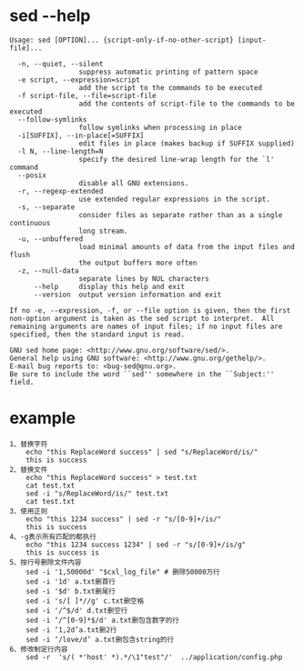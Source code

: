 # sed --help
	Usage: sed [OPTION]... {script-only-if-no-other-script} [input-file]...
	
	  -n, --quiet, --silent
	                 suppress automatic printing of pattern space
	  -e script, --expression=script
	                 add the script to the commands to be executed
	  -f script-file, --file=script-file
	                 add the contents of script-file to the commands to be executed
	  --follow-symlinks
	                 follow symlinks when processing in place
	  -i[SUFFIX], --in-place[=SUFFIX]
	                 edit files in place (makes backup if SUFFIX supplied)
	  -l N, --line-length=N
	                 specify the desired line-wrap length for the `l' command
	  --posix
	                 disable all GNU extensions.
	  -r, --regexp-extended
	                 use extended regular expressions in the script.
	  -s, --separate
	                 consider files as separate rather than as a single continuous
	                 long stream.
	  -u, --unbuffered
	                 load minimal amounts of data from the input files and flush
	                 the output buffers more often
	  -z, --null-data
	                 separate lines by NUL characters
	      --help     display this help and exit
	      --version  output version information and exit
	
	If no -e, --expression, -f, or --file option is given, then the first
	non-option argument is taken as the sed script to interpret.  All
	remaining arguments are names of input files; if no input files are
	specified, then the standard input is read.
	
	GNU sed home page: <http://www.gnu.org/software/sed/>.
	General help using GNU software: <http://www.gnu.org/gethelp/>.
	E-mail bug reports to: <bug-sed@gnu.org>.
	Be sure to include the word ``sed'' somewhere in the ``Subject:'' field.

# example
	1、替换字符
		echo "this ReplaceWord success" | sed "s/ReplaceWord/is/"
		this is success
	2、替换文件
		echo "this ReplaceWord success" > test.txt
		cat test.txt
		sed -i "s/ReplaceWord/is/" test.txt
		cat test.txt
	3、使用正则
		echo "this 1234 success" | sed -r "s/[0-9]+/is/"
		this is success
	4、-g表示所有匹配的都执行
		echo "this 1234 success 1234" | sed -r "s/[0-9]+/is/g"
		this is success is
	5、按行号删除文件内容
		sed -i '1,50000d' "$cxl_log_file" # 删除50000万行
		sed -i '1d' a.txt删首行
		sed -i '$d' b.txt删尾行
		sed -i 's/[ ]*//g' c.txt删空格
		sed -i '/^$/d' d.txt删空行
		sed -i ‘/^[0-9]*$/d' a.txt删包含数字的行
		sed -i ‘1,2d’a.txt删2行
		sed -i ‘/love/d’ a.txt删包含string的行
	6、修改制定行内容
		sed -r  's/( *'host' *).*/\1"test"/'  ../application/config.php 
